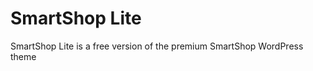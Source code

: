 SmartShop Lite
==============

SmartShop Lite is a free version of the premium SmartShop WordPress theme 
